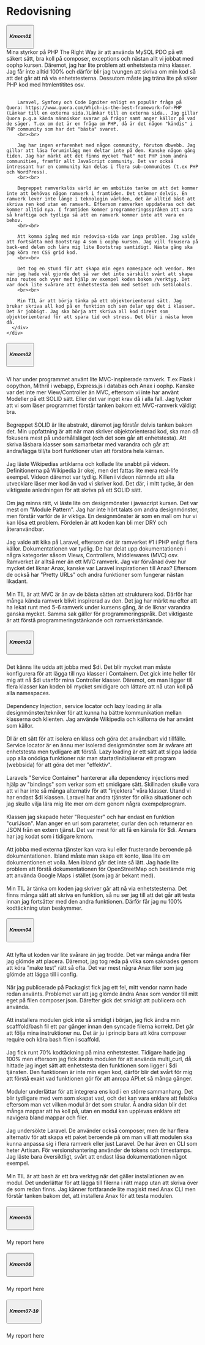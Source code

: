 ---
---
<h1 class="mt-5">Redovisning</h1>
<div id="accordion" class="accordion">
  <div class="card">
    <div class="card-header" id="headingOne">
      <button class="btn btn-link collapsed" data-toggle="collapse" data-target="#collapseOne" aria-expanded="true" aria-controls="collapseOne">
          <h5 class="mb-0">Kmom01</h5>
        </button>
      </h5>
    </div>
    <div id="collapseOne" class="collapse" aria-labelledby="headingOne" data-parent="#accordion">
      <div class="card-body text-left">
        Mina styrkor på PHP The Right Way är att använda MySQL PDO på ett säkert sätt, bra koll på composer, exceptions och nästan allt vi jobbat med oophp kursen. Däremot, jag har lite problem att enhetstesta mina klasser. Jag får inte alltid 100% och därför blir jag tvungen att skriva om min kod så att det går att nå via enhetstesterna. Dessutom måste jag träna lite på säker PHP kod med htmlentitites osv.
        <br><br>

        Laravel, Symfony och Code Igniter enligt en populär fråga på Quora: https://www.quora.com/Which-is-the-best-framework-for-PHP (Länkar till en externa sida.)Länkar till en externa sida.. Jag gillar Quora p.g.a kända människor svarar på frågor samt anger källor på vad de säger. T.ex om det är en fråga om PHP, då är det någon "kändis" i PHP community som har det "bästa" svaret.
        <br><br>

        Jag har ingen erfarenhet med någon community, förutom dbwebb. Jag gillar att läsa foruminlägg men deltar inte på dem. Kanske någon gång tiden. Jag har märkt att det finns mycket "hat" mot PHP inom andra communities, framför allt JavaScript community. Det var också intressant hur en community kan delas i flera sub-communites (t.ex PHP och WordPress).
        <br><br>

        Begreppet ramverkslös värld är en ambitiös tanke om att det kommer inte att behövas någon ramverk i framtiden. Det stämmer delvis. En ramverk lever inte länge i teknologin världen, det är alltid bäst att skriva ren kod utan en ramverk. Eftersom ramverken uppdateras och det kommer alltid nya. I framtiden kommer programmeringsspråken att vara så kraftiga och tydliga så att en ramverk kommer inte att vara en behov.
        <br><br>

        Att komma igång med min redovisa-sida var inga problem. Jag valde att fortsätta med Bootstrap 4 som i oophp kursen. Jag vill fokusera på back-end delen och lära mig lite Bootstrap samtidigt. Nästa gång ska jag köra ren CSS grid kod.
        <br><br>

        Det tog en stund för att skapa min egen namespace och vendor. Men när jag hade väl gjorde det så var det inte särskilt svårt att skapa mina routes och vyer med hjälp av exempel koden bakom /verktyg. Det var dock lite svårare att enhetstesta dem med setGet och setGlobals.
        <br><br>

        Min TIL är att börja tänka på ett objektorienterad sätt. Jag brukar skriva all kod på en funktion och sen delar upp det i klasser. Det är jobbigt. Jag ska börja att skriva all kod direkt som objektorienterad för att spara tid och stress. Det blir i nästa kmom då.
      </div>
    </div>
  </div>
  <div class="card">
    <div class="card-header" id="headingTwo">
      <h5 class="mb-0">
        <button class="btn btn-link collapsed" data-toggle="collapse" data-target="#collapseTwo" aria-expanded="false" aria-controls="collapseTwo">
          <h5 class="mb-0">Kmom02</h5>
        </button>
      </h5>
    </div>
    <div id="collapseTwo" class="collapse" aria-labelledby="headingTwo" data-parent="#accordion">
      <div class="card-body text-left">
        Vi har under programmet använt lite MVC-inspirerade ramverk. T.ex Flask i oopython, Mithril i webapp, Express.js i databas och Anax i oophp. Kanske var det inte mer View/Controller än MVC, eftersom vi inte har använt Modeller på ett SOLID sätt. Eller det var inget krav då i alla fall. Jag tycker att vi som läser programmet förstår tanken bakom ett MVC-ramverk väldigt bra.
        <br><br>
        Begreppet SOLID är lite abstrakt, däremot jag förstår delvis tanken bakom det. Min uppfattning är att när man skriver objektorienterad kod, ska man då fokusera mest på underhållsläget (och det som går att enhetstesta). Att skriva läsbara klasser som samarbetar med varandra och går att ändra/lägga till/ta bort funktioner utan att förstöra hela kärnan.
        <br><br>
        Jag läste Wikipedias artiklarna och kollade lite snabbt på videon. Definitionerna på Wikipedia är okej, men det fattas lite mera real-life exempel. Videon däremot var tydlig. Killen i videon nämnde att alla utvecklare läser mer kod än vad vi skriver kod. Det där, i mitt tycke, är den viktigaste anledningen för att skriva på ett SOLID sätt.
        <br><br>
        Om jag minns rätt, vi läste lite om designmönster i javascript kursen. Det var mest om "Module Pattern". Jag har inte hört talats om andra designmönster, men förstår varför de är viktiga. En designmönster är som en mall om hur vi kan lösa ett problem. Fördelen är att koden kan bli mer DRY och återanvändbar.
        <br><br>
        Jag valde att kika på Laravel, eftersom det är ramverket #1 i PHP enligt flera källor. Dokumentationen var tydlig. De har delat upp dokumentationen i några kategorier såsom Views, Controllers, Middlewares (MVC) osv. Ramverket är alltså mer än ett MVC ramverk. Jag var förvånad över hur mycket det liknar Anax, kanske var Laravel inspirationen till Anax? Eftersom de också har "Pretty URLs" och andra funktioner som fungerar nästan likadant.
        <br><br>
        Min TIL är att MVC är än av de bästa sätten att strukturera kod. Därför har många kända ramverk blivit inspirerad av den. Det jag har märkt nu efter att ha lekat runt med 5-6 ramverk under kursens gång, är de liknar varandra ganska mycket. Samma sak gäller för programmeringspråk. Det viktigaste är att förstå programmeringstänkande och ramverkstänkande.
      </div>
    </div>
  </div>
  <div class="card">
    <div class="card-header" id="headingThree">
      <h5 class="mb-0">
        <button class="btn btn-link collapsed" data-toggle="collapse" data-target="#collapseThree" aria-expanded="false" aria-controls="collapseThree">
          <h5 class="mb-0">Kmom03</h5>
        </button>
      </h5>
    </div>
    <div id="collapseThree" class="collapse" aria-labelledby="headingThree" data-parent="#accordion">
      <div class="card-body">
        Det känns lite udda att jobba med $di. Det blir mycket man måste konfigurera för att lägga till nya klasser i Containern. Det gick inte heller för mig att nå $di utanför mina Controller klasser. Däremot, om man lägger till flera klasser kan koden bli mycket smidigare och lättare att nå utan koll på alla namespaces.
        <br><br>
        Dependency Injection, service locator och lazy loading är alla designmönster/tekniker för att kunna ha bättre kommunikation mellan klasserna och klienten. Jag använde Wikipedia och källorna de har använt som källor.
        <br><br>
        DI är ett sätt för att isolera en klass och göra det användbart vid tillfälle. Service locator är en ännu mer isolerad designmönster som är svårare att enhetstesta men tydligare att förstå. Lazy loading är ett sätt att slippa ladda upp alla onödiga funktioner när man startar/initialiserar ett program (webbsida) för att göra det mer "effektiv".
        <br><br>
        Laravels "Service Container" hantererar alla dependency injections med hjälp av "bindings" som verkar som ett smidigare sätt. Skillnaden skulle vara att vi har inte så många alternativ för att "injektera" våra klasser. Utand vi har endast $di klassen. Laravel har andra tjänster för olika situationer och jag skulle vilja lära mig lite mer om dem genom några exempelprogram.
        <br><br>
        Klassen jag skapade heter "Requester" och har endast en funktion "curlJson". Man anger en url som parameter, curlar den och returnerar en JSON från en extern tjänst. Det var mest för att få en känsla för $di. Annars har jag kodat som i tidigare kmom.
        <br><br>
        Att jobba med externa tjänster kan vara kul eller frusterande beroende på dokumentationen. Ibland måste man skapa ett konto, läsa lite om dokumentionen et voila. Men ibland går det inte så lätt. Jag hade lite problem att förstå dokumentationen för OpenStreetMap och bestämde mig att använda Google Maps i stället (som jag är bekant med).
        <br><br>
        Min TIL är tänka om koden jag skriver går att nå via enhetstesterna. Det finns många sätt att skriva en funktion, så nu ser jag till att det går att testa innan jag fortsätter med den andra funktionen. Därför får jag nu 100% kodtäckning utan beskymmer.
      </div>
    </div>
  </div>
  <div class="card">
    <div class="card-header" id="headingFour">
      <h5 class="mb-0">
        <button class="btn btn-link" data-toggle="collapse" data-target="#collapseFour" aria-expanded="true" aria-controls="collapseFour">
          <h5 class="mb-0">Kmom04</h5>
        </button>
      </h5>
    </div>
    <div id="collapseFour" class="collapse" aria-labelledby="headingFour" data-parent="#accordion">
      <div class="card-body">
        Att lyfta ut koden var lite svårare än jag trodde. Det var många andra filer jag glömde att placera. Däremot, jag tog reda på vilka som saknades genom att köra "make test" rätt så ofta. Det var mest några Anax filer som jag glömde att lägga till i config.
        <br><br>
        När jag publicerade på Packagist fick jag ett fel, mitt vendor namn hade redan använts. Problemet var att jag glömde ändra Anax som vendor till mitt eget på filen composer.json. Därefter gick det smidigt att publicera och använda.
        <br><br>
        Att installera modulen gick inte så smidigt i början, jag fick ändra min scafffold/bash fil ett par gånger innan den syncade filerna korrekt. Det går att följa mina instruktioner nu. Det är ju i princip bara att köra composer require och köra bash filen i scaffold.
        <br><br>
        Jag fick runt 70% kodtäckning på mina enhetstester. Tidigare hade jag 100% men eftersom jag fick ändra modulen för att använda multi_curl, då hittade jag inget sätt att enhetstesta den funktionen som ligger i $di tjänsten. Den funktionen är inte min egen kod, därför blir det svårt för mig att förstå exakt vad funktionen gör för att anropa API:et så många gånger.
        <br><br>
        Moduler underlättar för att integrera ens kod i en större sammanhang. Det blir tydligare med vem som skapat vad, och det kan vara enklare att felsöka eftersom man vet vilken modul är det som
        strular. Å andra sidan blir det många mappar att ha koll på, utan en modul kan upplevas enklare att navigera bland mappar och filer.
        <br><br>
        Jag undersökte Laravel. De använder också composer, men de har flera alternativ för att skapa ett paket beroende på om man vill att modulen ska kunna anpassa sig i flera ramverk eller just Laravel. De har även en CLI som heter Artisan. För versionshantering använder de tokens och timestamps. Jag läste bara översiktligt, svårt att endast läsa dokumentationen något exempel.
        <br><br>
        Min TIL är att bash är ett bra verktyg när det gäller installationen av en modul. Det underlättar för att lägga till filerna i rätt mapp utan att skriva över de som redan finns. Jag känner fortfarande lite magiskt med Anax CLI men förstår tanken bakom det, att installera Anax för att testa modulen.
      </div>
    </div>
  </div>
  <div class="card">
    <div class="card-header" id="headingFive">
      <h5 class="mb-0">
        <button class="btn btn-link" data-toggle="collapse" data-target="#collapseFive" aria-expanded="true" aria-controls="collapseFive">
          <h5 class="mb-0">Kmom05</h5>
        </button>
      </h5>
    </div>
    <div id="collapseFive" class="collapse" aria-labelledby="headingFive" data-parent="#accordion">
      <div class="card-body">
        My report here
      </div>
    </div>
  </div>
  <div class="card">
    <div class="card-header" id="headingSix">
      <h5 class="mb-0">
        <button class="btn btn-link" data-toggle="collapse" data-target="#collapseSix" aria-expanded="true" aria-controls="collapseSix">
          <h5 class="mb-0">Kmom06</h5>
        </button>
      </h5>
    </div>
    <div id="collapseSix" class="collapse" aria-labelledby="headingSix" data-parent="#accordion">
      <div class="card-body">
        My report here
      </div>
    </div>
  </div>
  <div class="card">
    <div class="card-header" id="headingSeven">
      <h5 class="mb-0">
        <button class="btn btn-link" data-toggle="collapse" data-target="#collapseSeven" aria-expanded="true" aria-controls="collapseSeven">
          <h5 class="mb-0">Kmom07-10</h5>
        </button>
      </h5>
    </div>
    <div id="collapseSeven" class="collapse" aria-labelledby="headingSeven" data-parent="#accordion">
      <div class="card-body">
          My report here
      </div>
    </div>
  </div>
</div>
